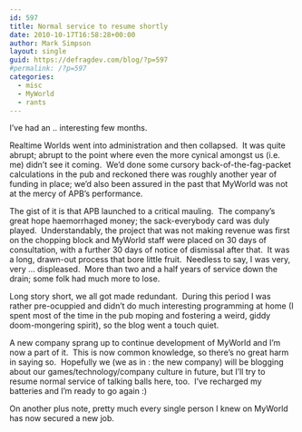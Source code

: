 ```yaml
---
id: 597
title: Normal service to resume shortly
date: 2010-10-17T16:58:28+00:00
author: Mark Simpson
layout: single
guid: https://defragdev.com/blog/?p=597
#permalink: /?p=597
categories:
  - misc
  - MyWorld
  - rants
---
```

I&#8217;ve had an .. interesting few months.

Realtime Worlds went into administration and then collapsed.  It was quite abrupt; abrupt to the point where even the more cynical amongst us (i.e. me) didn&#8217;t see it coming.  We&#8217;d done some cursory back-of-the-fag-packet calculations in the pub and reckoned there was roughly another year of funding in place; we&#8217;d also been assured in the past that MyWorld was not at the mercy of APB&#8217;s performance.

The gist of it is that APB launched to a critical mauling.  The company&#8217;s great hope haemorrhaged money; the sack-everybody card was duly played.  Understandably, the project that was not making revenue was first on the chopping block and MyWorld staff were placed on 30 days of consultation, with a further 30 days of notice of dismissal after that.  It was a long, drawn-out process that bore little fruit.  Needless to say, I was very, very &#8230; displeased.  More than two and a half years of service down the drain; some folk had much more to lose.

Long story short, we all got made redundant.  During this period I was rather pre-ocuppied and didn&#8217;t do much interesting programming at home (I spent most of the time in the pub moping and fostering a weird, giddy doom-mongering spirit), so the blog went a touch quiet.

A new company sprang up to continue development of MyWorld and I&#8217;m now a part of it.  This is now common knowledge, so there&#8217;s no great harm in saying so.  Hopefully we (we as in : the new company) will be blogging about our games/technology/company culture in future, but I&#8217;ll try to resume normal service of talking balls here, too.  I&#8217;ve recharged my batteries and I&#8217;m ready to go again :)

On another plus note, pretty much every single person I knew on MyWorld has now secured a new job.